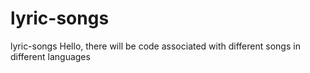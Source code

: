 # lyric-songs
lyric-songs
Hello, there will be code associated with different songs in different languages
